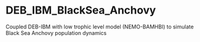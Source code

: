 # DEB_IBM_BlackSea_Anchovy
Coupled DEB-IBM with low trophic level model (NEMO-BAMHBI) to simulate Black Sea Anchovy population dynamics

